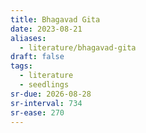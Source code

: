 ```yaml
---
title: Bhagavad Gita
date: 2023-08-21
aliases:
  - literature/bhagavad-gita
draft: false
tags:
  - literature
  - seedlings
sr-due: 2026-08-28
sr-interval: 734
sr-ease: 270
---
```

